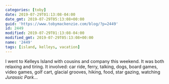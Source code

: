 ```yaml
---
categories: [toby]
date: 2019-07-29T01:13:08-04:00
date_gmt: 2019-07-29T05:13:08+00:00
guid: 'https://www.tobymackenzie.com/blog/?p=2449'
id: 2449
modified: 2019-07-29T01:13:08-04:00
modified_gmt: 2019-07-29T05:13:08+00:00
name: '2449'
tags: [island, kelleys, vacation]
---
```


I went to Kelleys Island with cousins and company this weekend.<!--more-->  It was both relaxing and tiring.  It involved: car ride, ferry, talking, dogs, board games, video games, golf cart, glacial grooves, hiking, food, star gazing, watching *Jurassic Park*…
